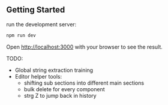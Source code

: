 ## Getting Started

run the development server:

```bash
npm run dev

```

Open [http://localhost:3000](http://localhost:3000) with your browser to see the result.

TODO:

- Global string extraction training
- Editor helper tools:
  - shifting sub sections into different main sections
  - bulk delete for every component
  - strg Z to jump back in history
